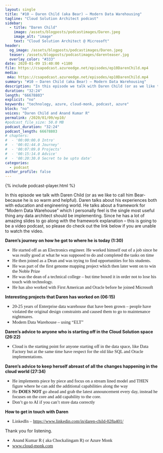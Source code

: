 ```yaml
---
layout: single
title: "#10 – Daren Child (aka Bear) – Modern Data Warehousing"
tagline: "Cloud Solution Architect podcast"
sidebar:
  - title: "Daren Child"
    image: /assets/blogposts/podcastimages/Daren.jpeg
    image_alt: "image"
    text: "Cloud Solution Architect @ Microsoft"
header:
  og_image: /assets/blogposts/podcastimages/Daren.jpeg
  teaser: /assets/blogposts/podcastimages/darenteaser.jpg
  overlay_color: "#333"
date: 2020-01-09 15:40:00 +1100
file: https://csapodcast.azureedge.net/episodes/ep10DarenChild.mp4
media: 
 m4a: https://csapodcast.azureedge.net/episodes/ep10DarenChild.mp4
summary: "#10 – Daren Child (aka Bear) – Modern Data Warehousing"
description: "In this episode we talk with Daren Child (or as we like to call him Bear- because he is so warm and helpful). Daren talks about his experiences both with education and engineering world. He talks about a framework for “Modern Data Warehouse” which I personally feel is the single most useful thing any data architect should be implementing. Since he has a lot of amazing slides to go along with the framework explanation – this is going to be a video podcast, so please do check out the link below if you are unable to watch the video"
duration: "32:24" 
length: "66678803"
explicit: "no" 
keywords: "technology, azure, cloud-monk, podcast, azure"
block: "no" 
voices: "Daren Child and Anand Kumar R"
permalink: /2020/01/09/ep10/
#podcast_file_size: 50.0 MB 
podcast_duration: "32:24" 
podcast_length: 66678803
# chapters:
#  - '00:00:00.0 Intro'
#  - '00:01:44.0 Journey'
#  - '00:07:09.0 Projects'
#  - '00:15:14.0 Advice'
#  - '00:20:30.0 Secret to be upto date'
categories:
  - podcast
author_profile: false
---
```


{% include podcast-player.html %}



In this episode we talk with Daren Child (or as we like to call him Bear- because he is so warm and helpful). Daren talks about his experiences both with education and engineering world. He talks about a framework for “Modern Data Warehouse” which I personally feel is the single most useful thing any data architect should be implementing. Since he has a lot of amazing slides to go along with the framework explanation – this is going to be a video podcast, so please do check out the link below if you are unable to watch the video.

<span style="font-weight: bold;">Daren’s journey on how he got to where he is today (1:30)</span>

*   <span style="font-family: Calibri; font-size: 11.0pt;">He started off as an Electronics engineer. He worked himself out of a job since he was really good at what he was supposed to do and completed the tasks on time</span>
*   <span style="font-family: Calibri; font-size: 11.0pt;">He then joined as a Dean and was trying to find opportunities for his students.</span>
*   <span style="font-family: Calibri; font-size: 11.0pt;">He was part of the first genome mapping project which then later went on to win the Noble Prize</span>
*   <span style="font-family: Calibri; font-size: 11.0pt;">He was the dean of a technical college – but time boxed it in order not to lose his touch with technology.</span>
*   <span style="font-family: Calibri; font-size: 11.0pt;">He has also worked with First American and Oracle before he joined Microsoft</span>

<span style="font-weight: bold;">Interesting projects that Daren has worked on (06:15)</span>

*   <span style="font-family: Calibri; font-size: 11.0pt;">20-25 years of Enterprise data warehouse that have been grown – people have violated the original design constraints and caused them to go to maintenance nightmares.</span>
*   <span style="font-family: Calibri; font-size: 11.0pt;">Modern Data Warehouse – using “ELT”</span>

<span style="font-weight: bold;">Daren’s advice to anyone who is starting off in the Cloud Solution space (26:22)</span>

*   <span style="font-family: Calibri; font-size: 11.0pt;">Cloud is the starting point for anyone starting off in the data space, like Data Factory but at the same time have respect for the old like SQL and Oracle implementations.</span>

<span style="font-weight: bold;">Daren’s advice to keep herself abreast of all the changes happening in the cloud world (27:34)</span>

*   <span style="font-family: Calibri; font-size: 11.0pt;">He implements piece by piece and focus on a stream lined model and THEN figure where he can add the additional capabilities along the way</span>
*   <span style="font-family: Calibri; font-size: 11.0pt;">He</span> <span style="font-weight: bold; font-family: Calibri; font-size: 11.0pt;">DOES NOT</span> <span style="font-family: Calibri; font-size: 11.0pt;">go ahead and grab the latest announcement every day, instead he focuses on the core and add capability to the core.</span>
*   <span style="font-family: Calibri; font-size: 11.0pt;">Don’t go to AI if you can’t store data correctly</span>

<span style="font-weight: bold;">How to get in touch with Daren</span>

*   <span style="font-family: Calibri; font-size: 11.0pt;">LinkedIn –</span> [<span style="font-family: Calibri; font-size: 11.0pt;">https://www.linkedin.com/in/daren-child-028a401/</span>](https://www.linkedin.com/in/daren-child-028a401/)

Thank you for listening.

*   <span style="font-family: Calibri; font-size: 11.0pt;">Anand Kumar R ( aka Chockalingam R) or Azure Monk</span>
*   [<span style="font-family: Calibri; font-size: 11.0pt;">www.cloud-monk.com</span>](http://www.cloud-monk.com)

